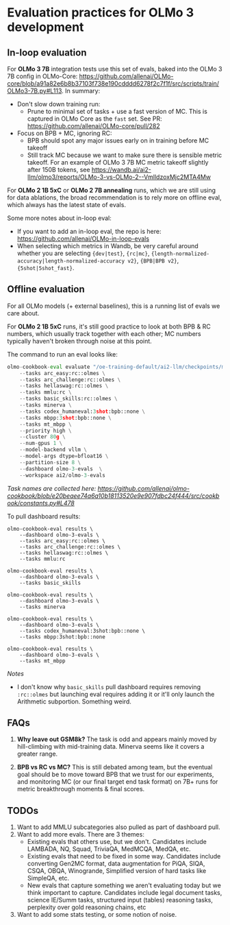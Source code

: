 # Evaluation practices for OLMo 3 development


## In-loop evaluation

For **OLMo 3 7B** integration tests use this set of evals, baked into the OLMo 3 7B config in OLMo-Core: https://github.com/allenai/OLMo-core/blob/a91a82e6b8b37103f738e190cdddd6278f2c7f1f/src/scripts/train/OLMo3-7B.py#L113. In summary:
* Don't slow down training run:
    * Prune to minimal set of tasks + use a fast version of MC. This is captured in OLMo Core as the `fast` set. See PR: https://github.com/allenai/OLMo-core/pull/282
* Focus on BPB + MC, ignoring RC:
    * BPB should spot any major issues early on in training before MC takeoff
    * Still track MC because we want to make sure there is sensible metric takeoff. For an example of OLMo 3 7B MC metric takeoff slightly after 150B tokens, see https://wandb.ai/ai2-llm/olmo3/reports/OLMo-3-vs-OLMo-2--VmlldzoxMjc2MTA4Mw


For **OLMo 2 1B 5xC** or **OLMo 2 7B annealing** runs, which we are still using for data ablations, the broad recommendation is to rely more on offline eval, which always has the latest state of evals.

Some more notes about in-loop eval:
* If you want to add an in-loop eval, the repo is here: https://github.com/allenai/OLMo-in-loop-evals
* When selecting which metrics in Wandb, be very careful around whether you are selecting `{dev|test}`, `{rc|mc}`, `{length-normalized-accuracy|length-normalized-accuracy v2}`, `{BPB|BPB v2}`, `{5shot|5shot_fast}`.


## Offline evaluation

For all OLMo models (+ external baselines), this is a running list of evals we care about.

For **OLMo 2 1B 5xC** runs, it's still good practice to look at both BPB & RC numbers, which usually track together with each other; MC numbers typically haven't broken through noise at this point.

The command to run an eval looks like:
```python
olmo-cookbook-eval evaluate "/oe-training-default/ai2-llm/checkpoints/mayeec/olmo-cookbook-core-v2-1bv2-5xC-dclm-baseline-topic-classified-sample-natural-28f8e9a9/step61000-hf" \
    --tasks arc_easy:rc::olmes \
    --tasks arc_challenge:rc::olmes \
    --tasks hellaswag:rc::olmes \
    --tasks mmlu:rc \
    --tasks basic_skills:rc::olmes \
    --tasks minerva \
    --tasks codex_humaneval:3shot:bpb::none \
    --tasks mbpp:3shot:bpb::none \
    --tasks mt_mbpp \
    --priority high \
    --cluster 80g \
    --num-gpus 1 \
    --model-backend vllm \
    --model-args dtype=bfloat16 \
    --partition-size 8 \
    --dashboard olmo-3-evals  \
    --workspace ai2/olmo-3-evals
```

*Task names are collected here: https://github.com/allenai/olmo-cookbook/blob/e20beaee74a6a10b18113520e9e907fdbc24f444/src/cookbook/constants.py#L478*


To pull dashboard results:

```
olmo-cookbook-eval results \
    --dashboard olmo-3-evals \
    --tasks arc_easy:rc::olmes \
    --tasks arc_challenge:rc::olmes \
    --tasks hellaswag:rc::olmes \
    --tasks mmlu:rc

olmo-cookbook-eval results \
    --dashboard olmo-3-evals \
    --tasks basic_skills

olmo-cookbook-eval results \
    --dashboard olmo-3-evals \
    --tasks minerva

olmo-cookbook-eval results \
    --dashboard olmo-3-evals \
    --tasks codex_humaneval:3shot:bpb::none \
    --tasks mbpp:3shot:bpb::none

olmo-cookbook-eval results \
    --dashboard olmo-3-evals \
    --tasks mt_mbpp
```

*Notes*
* I don't know why `basic_skills` pull dashboard requires removing `:rc::olmes` but launching eval requires adding it or it'll only launch the Arithmetic subportion. Something weird.

## FAQs

1. **Why leave out GSM8k?** The task is odd and appears mainly moved by hill-climbing with mid-training data. Minerva seems like it covers a greater range.

2. **BPB vs RC vs MC?** This is still debated among team, but the eventual goal should be to move toward BPB that we trust for our experiments, and monitoring MC (or our final target end task format) on 7B+ runs for metric breakthrough moments & final scores.


## TODOs

1. Want to add MMLU subcategories also pulled as part of dashboard pull.
2. Want to add more evals. There are 3 themes:
    * Existing evals that others use, but we don't. Candidates include LAMBADA, NQ, Squad, TriviaQA, MedMCQA, MedQA, etc.
    * Existing evals that need to be fixed in some way. Candidates include converting Gen2MC format, data augmentation for PiQA, SIQA, CSQA, OBQA, Winogrande, Simplified version of hard tasks like SimpleQA, etc.
    * New evals that capture something we aren't evaluating today but we think important to capture. Candidates include legal document tasks, science IE/Summ tasks, structured input (tables) reasoning tasks, perplexity over gold reasoning chains, etc
3. Want to add some stats testing, or some notion of noise.